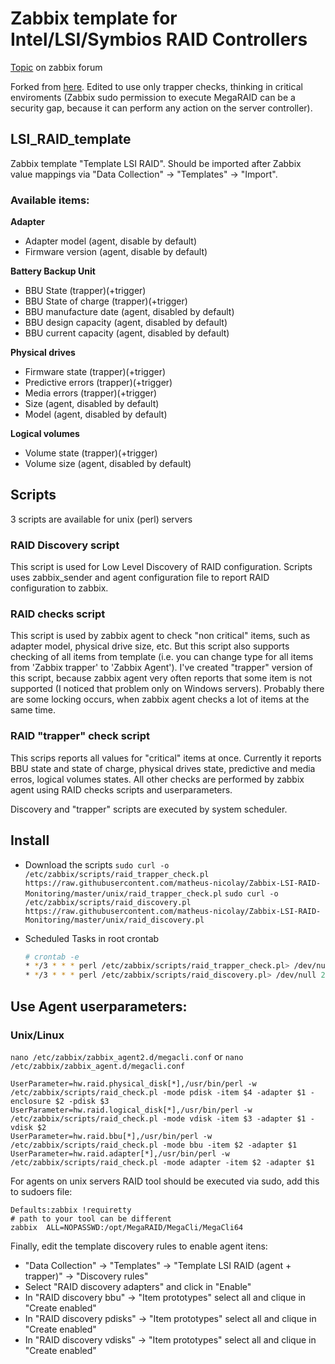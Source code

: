 # Zabbix template for Intel/LSI/Symbios RAID Controllers

[Topic](https://www.zabbix.com/forum/showthread.php?t=41439) on zabbix forum

Forked from [here](https://github.com/Art3mK/Zabbix-LSI-RAID-Monitoring). Edited to use only trapper checks, thinking in critical enviroments (Zabbix sudo permission to execute MegaRAID can be a security gap, because it can perform any action on the server controller). 

## LSI_RAID_template
Zabbix template "Template LSI RAID". Should be imported after Zabbix value mappings via "Data Collection" -> "Templates" -> "Import".

### Available items:
**Adapter**
- Adapter model (agent, disable by default)
- Firmware version (agent, disable by default)

**Battery Backup Unit**
- BBU State (trapper)(+trigger)
- BBU State of charge (trapper)(+trigger)
- BBU manufacture date (agent, disabled by default)
- BBU design capacity (agent, disabled by default)
- BBU current capacity (agent, disabled by default)

**Physical drives**
- Firmware state (trapper)(+trigger)
- Predictive errors (trapper)(+trigger)
- Media errors (trapper)(+trigger)
- Size (agent, disabled by default)
- Model (agent, disabled by default)

**Logical volumes**
- Volume state (trapper)(+trigger)
- Volume size (agent, disabled by default)

## Scripts
3 scripts are available for unix (perl) servers

### RAID Discovery script
This script is used for Low Level Discovery of RAID configuration. Scripts uses zabbix_sender and agent configuration file to report RAID configuration to zabbix.

### RAID checks script
This script is used by zabbix agent to check "non critical" items, such as adapter model, physical drive size, etc. But this script also supports checking of all items from template (i.e. you can change type for all items from 'Zabbix trapper' to 'Zabbix Agent'). I've created "trapper" version of this script, because zabbix agent very often reports that some item is not supported (I noticed that problem only on Windows servers). Probably there are some locking occurs, when zabbix agent checks a lot of items at the same time.

### RAID "trapper" check script
This scrips reports all values for "critical" items at once. Currently it reports BBU state and state of charge, physical drives state, predictive and media erros, logical volumes states. All other checks are performed by zabbix agent using RAID checks scripts and userparameters.

Discovery and "trapper" scripts are executed by system scheduler.

## Install
- Download the scripts
`sudo curl -o /etc/zabbix/scripts/raid_trapper_check.pl https://raw.githubusercontent.com/matheus-nicolay/Zabbix-LSI-RAID-Monitoring/master/unix/raid_trapper_check.pl`
`sudo curl -o /etc/zabbix/scripts/raid_discovery.pl https://raw.githubusercontent.com/matheus-nicolay/Zabbix-LSI-RAID-Monitoring/master/unix/raid_discovery.pl`

- Scheduled Tasks in root crontab
    ```bash
    # crontab -e
    * */3 * * * perl /etc/zabbix/scripts/raid_trapper_check.pl> /dev/null 2>&1
    * */3 * * * perl /etc/zabbix/scripts/raid_discovery.pl> /dev/null 2>&1
     ```

## Use Agent userparameters:

### Unix/Linux
   `nano /etc/zabbix/zabbix_agent2.d/megacli.conf` or `nano /etc/zabbix/zabbix_agent.d/megacli.conf`
 
    UserParameter=hw.raid.physical_disk[*],/usr/bin/perl -w /etc/zabbix/scripts/raid_check.pl -mode pdisk -item $4 -adapter $1 -enclosure $2 -pdisk $3
    UserParameter=hw.raid.logical_disk[*],/usr/bin/perl -w /etc/zabbix/scripts/raid_check.pl -mode vdisk -item $3 -adapter $1 -vdisk $2
    UserParameter=hw.raid.bbu[*],/usr/bin/perl -w /etc/zabbix/scripts/raid_check.pl -mode bbu -item $2 -adapter $1
    UserParameter=hw.raid.adapter[*],/usr/bin/perl -w /etc/zabbix/scripts/raid_check.pl -mode adapter -item $2 -adapter $1

For agents on unix servers RAID tool should be executed via sudo, add this to sudoers file:

    Defaults:zabbix !requiretty
    # path to your tool can be different
    zabbix  ALL=NOPASSWD:/opt/MegaRAID/MegaCli/MegaCli64

Finally, edit the template discovery rules to enable agent itens:
- "Data Collection" -> "Templates" -> "Template LSI RAID (agent + trapper)" -> "Discovery rules"
- Select "RAID discovery adapters" and click in "Enable"
- In "RAID discovery bbu" -> "Item prototypes" select all and clique in "Create enabled"
- In "RAID discovery pdisks" -> "Item prototypes" select all and clique in "Create enabled"
- In "RAID discovery vdisks" -> "Item prototypes" select all and clique in "Create enabled"

 
